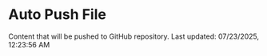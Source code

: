 # Auto Push File

Content that will be pushed to GitHub repository.
Last updated: 07/23/2025, 12:23:56 AM